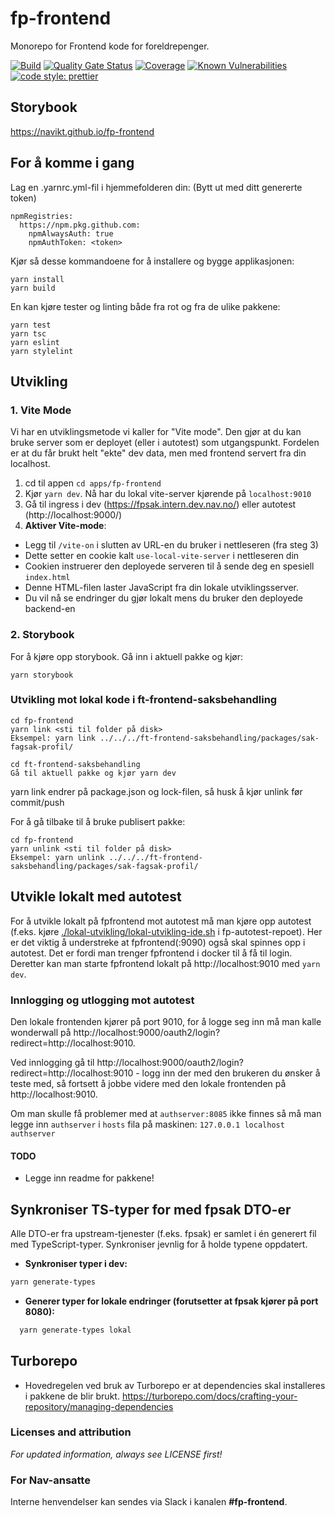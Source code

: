 # fp-frontend

Monorepo for Frontend kode for foreldrepenger.

[![Build](https://github.com/navikt/fp-frontend/workflows/Build,%20push%20and%20deploy%20Fpsak-frontend/badge.svg)](https://github.com/navikt/fp-frontend/workflows/Build,%20push%20and%20deploy%20Fpsak-frontend/badge.svg)
[![Quality Gate Status](https://sonarcloud.io/api/project_badges/measure?project=navikt_fp-frontend&metric=alert_status)](https://sonarcloud.io/dashboard?id=navikt_fp-frontend)
[![Coverage](https://sonarcloud.io/api/project_badges/measure?project=navikt_fp-frontend&metric=coverage)](https://sonarcloud.io/dashboard?id=navikt_fp-frontend)
[![Known Vulnerabilities](https://snyk.io/test/github/navikt/fp-frontend/badge.svg)](https://snyk.io/test/github/navikt/fp-frontend)
[![code style: prettier](https://img.shields.io/badge/code_style-prettier-ff69b4.svg?style=flat-square)](https://github.com/prettier/prettier)

## Storybook

https://navikt.github.io/fp-frontend

## For å komme i gang

Lag en .yarnrc.yml-fil i hjemmefolderen din: (Bytt ut <token> med ditt genererte token)

```
npmRegistries:
  https://npm.pkg.github.com:
    npmAlwaysAuth: true
    npmAuthToken: <token>
```

Kjør så desse kommandoene for å installere og bygge applikasjonen:

```
yarn install
yarn build
```

En kan kjøre tester og linting både fra rot og fra de ulike pakkene:

```
yarn test
yarn tsc
yarn eslint
yarn stylelint
```

## Utvikling

### 1. Vite Mode

Vi har en utviklingsmetode vi kaller for "Vite mode".
Den gjør at du kan bruke server som er deployet (eller i autotest) som utgangspunkt.
Fordelen er at du får brukt helt "ekte" dev data, men med frontend servert fra din localhost.

1. cd til appen `cd apps/fp-frontend`
2. Kjør `yarn dev`. Nå har du lokal vite-server kjørende på `localhost:9010`
3. Gå til ingress i dev (https://fpsak.intern.dev.nav.no/) eller autotest (http://localhost:9000/)
4. **Aktiver Vite-mode**:

- Legg til `/vite-on` i slutten av URL-en du bruker i nettleseren (fra steg 3)
- Dette setter en cookie kalt `use-local-vite-server` i nettleseren din
- Cookien instruerer den deployede serveren til å sende deg en spesiell `index.html`
- Denne HTML-filen laster JavaScript fra din lokale utviklingsserver.
- Du vil nå se endringer du gjør lokalt mens du bruker den deployede backend-en

### 2. Storybook

For å kjøre opp storybook. Gå inn i aktuell pakke og kjør:

```
yarn storybook
```

### Utvikling mot lokal kode i ft-frontend-saksbehandling

```
cd fp-frontend
yarn link <sti til folder på disk>
Eksempel: yarn link ../../../ft-frontend-saksbehandling/packages/sak-fagsak-profil/

cd ft-frontend-saksbehandling
Gå til aktuell pakke og kjør yarn dev
```

yarn link endrer på package.json og lock-filen, så husk å kjør unlink før commit/push

For å gå tilbake til å bruke publisert pakke:

```
cd fp-frontend
yarn unlink <sti til folder på disk>
Eksempel: yarn unlink ../../../ft-frontend-saksbehandling/packages/sak-fagsak-profil/
```

## Utvikle lokalt med autotest

For å utvikle lokalt på fpfrontend mot autotest må man kjøre opp autotest (f.eks.
kjøre [./lokal-utvikling/lokal-utvikling-ide.sh](https://github.com/navikt/fp-autotest/blob/master/lokal-utvikling/lokal-utvikling-ide.sh)
i fp-autotest-repoet). Her er det viktig å understreke at fpfrontend(:9090) også skal spinnes opp i autotest.
Det er fordi man trenger fpfrontend i docker til å få til login. Deretter kan man starte fpfrontend lokalt
på http://localhost:9010 med `yarn dev`.

### Innlogging og utlogging mot autotest

Den lokale frontenden kjører på port 9010, for å logge seg inn må man kalle wonderwall
på http://localhost:9000/oauth2/login?redirect=http://localhost:9010.

Ved innlogging gå til http://localhost:9000/oauth2/login?redirect=http://localhost:9010 - logg inn der med den brukeren
du ønsker å teste med, så fortsett å jobbe videre med den lokale frontenden på http://localhost:9010.

Om man skulle få problemer med at `authserver:8085` ikke finnes så må man legge inn `authserver` i `hosts` fila på
maskinen:
`127.0.0.1 localhost authserver`

#### TODO

- Legge inn readme for pakkene!

## Synkroniser TS-typer for med fpsak DTO-er

Alle DTO-er fra upstream-tjenester (f.eks. fpsak) er samlet i én generert fil med TypeScript-typer.
Synkroniser jevnlig for å holde typene oppdatert.

- **Synkroniser typer i dev:**

```bash
yarn generate-types
```

- **Generer typer for lokale endringer (forutsetter at fpsak kjører på port 8080):**

```bash
  yarn generate-types lokal
```

## Turborepo

- Hovedregelen ved bruk av Turborepo er at dependencies skal installeres i pakkene de blir brukt.
  https://turborepo.com/docs/crafting-your-repository/managing-dependencies

### Licenses and attribution

_For updated information, always see LICENSE first!_

### For Nav-ansatte

Interne henvendelser kan sendes via Slack i kanalen **#fp-frontend**.

